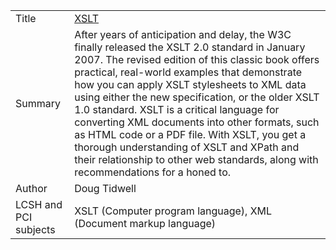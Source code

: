 |   |    |
|---|---|
| Title | [XSLT](https://alliance-primo.hosted.exlibrisgroup.com/permalink/f/l9c4fq/CP71290590460001451) |
| Summary | After years of anticipation and delay, the W3C finally released the XSLT 2.0 standard in January 2007. The revised edition of this classic book offers practical, real-world examples that demonstrate how you can apply XSLT stylesheets to XML data using either the new specification, or the older XSLT 1.0 standard. XSLT is a critical language for converting XML documents into other formats, such as HTML code or a PDF file. With XSLT, you get a thorough understanding of XSLT and XPath and their relationship to other web standards, along with recommendations for a honed to. |
| Author | Doug Tidwell |
| LCSH and PCI subjects | XSLT (Computer program language), XML (Document markup language) |
